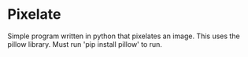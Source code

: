 # Pixelate
Simple program written in python that pixelates an image. This uses the pillow library. Must run 'pip install pillow' to run.
